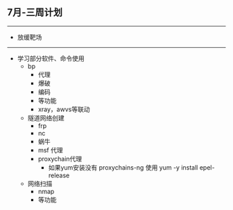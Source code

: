 ## 7月-三周计划

----

- 放缓靶场

---

- 学习部分软件、命令使用
  - bp
    - 代理
    - 爆破
    - 编码
    - 等功能
    - xray，awvs等联动
  - 隧道网络创建
    - frp
    - nc
    - 蜗牛
    - msf 代理
    - proxychain代理
      - 如果yum安装没有 proxychains-ng  使用 yum -y install epel-release
  - 网络扫描
    - nmap
    - 等功能

